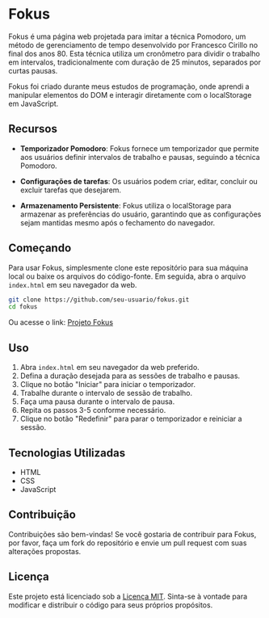 # Fokus

Fokus é uma página web projetada para imitar a técnica Pomodoro, um método de gerenciamento de tempo desenvolvido por Francesco Cirillo no final dos anos 80. Esta técnica utiliza um cronômetro para dividir o trabalho em intervalos, tradicionalmente com duração de 25 minutos, separados por curtas pausas.

Fokus foi criado durante meus estudos de programação, onde aprendi a manipular elementos do DOM e interagir diretamente com o localStorage em JavaScript.

## Recursos

- **Temporizador Pomodoro**: Fokus fornece um temporizador que permite aos usuários definir intervalos de trabalho e pausas, seguindo a técnica Pomodoro.
  
- **Configurações de tarefas**: Os usuários podem criar, editar, concluir ou excluir tarefas que desejarem.
  
- **Armazenamento Persistente**: Fokus utiliza o localStorage para armazenar as preferências do usuário, garantindo que as configurações sejam mantidas mesmo após o fechamento do navegador.

## Começando

Para usar Fokus, simplesmente clone este repositório para sua máquina local ou baixe os arquivos do código-fonte. Em seguida, abra o arquivo `index.html` em seu navegador da web.

```bash
git clone https://github.com/seu-usuario/fokus.git
cd fokus
```

Ou acesse o link: <a href="https://fokus-sable-nine.vercel.app"> Projeto Fokus </a>

## Uso

1. Abra `index.html` em seu navegador da web preferido.
2. Defina a duração desejada para as sessões de trabalho e pausas.
3. Clique no botão "Iniciar" para iniciar o temporizador.
4. Trabalhe durante o intervalo de sessão de trabalho.
5. Faça uma pausa durante o intervalo de pausa.
6. Repita os passos 3-5 conforme necessário.
7. Clique no botão "Redefinir" para parar o temporizador e reiniciar a sessão.

## Tecnologias Utilizadas

- HTML
- CSS
- JavaScript

## Contribuição

Contribuições são bem-vindas! Se você gostaria de contribuir para Fokus, por favor, faça um fork do repositório e envie um pull request com suas alterações propostas.

## Licença

Este projeto está licenciado sob a [Licença MIT](LICENSE). Sinta-se à vontade para modificar e distribuir o código para seus próprios propósitos.
